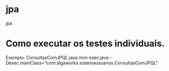 # jpa
 jpa

# Como executar os testes individuais.
Exemplo: ConsultasComJPQL.java
mvn exec:java -Dexec.mainClass="com.algaworks.sistemausuarios.ConsultasComJPQL"
